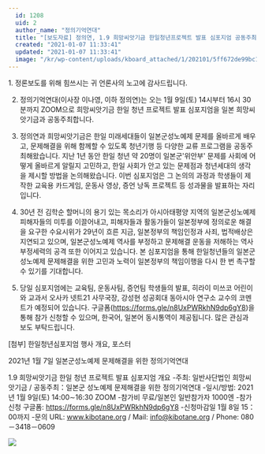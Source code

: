 ```yaml
---
  id: 1208
  uid: 2
  author_name: "정의기억연대"
  title: "﻿[보도자료] 정의연, 1.9 희망씨앗기금 한일청년프로젝트 발표 심포지엄 공동주최"
  created: "2021-01-07 11:33:41"
  updated: "2021-01-07 11:33:41"
  image: "/kr/wp-content/uploads/kboard_attached/1/202101/5ff672de99bc14933257.jpg"
---
```

1\. 정론보도를 위해 힘쓰시는 귀 언론사의 노고에 감사드립니다.
 
2. 정의기억연대(이사장 이나영, 이하 정의연)는 오는 1월 9일(토) 14시부터 16시 30분까지 ZOOM으로 희망씨앗기금 한일 청년 프로젝트 발표 심포지엄을 일본 희망씨앗기금과 공동주최합니다.
 
3. 정의연과 희망씨앗기금은 한일 미래세대들이 일본군성노예제 문제를 올바르게 배우고, 문제해결을 위해 함께할 수 있도록 청년기행 등 다양한 교류 프로그램을 공동주최해왔습니다. 지난 1년 동안 한일 청년 약 20명이 일본군'위안부' 문제를 사회에 어떻게 올바르게 알릴지 고민하고, 한일 사회가 안고 있는 문제점과 청년세대의 생각을 제시할 방법을 논의해왔습니다. 이번 심포지엄은 그 논의의 과정과 학생들이 제작한 교육용 카드게임, 운동사 영상, 증언 낭독 프로젝트 등 성과물을 발표하는 자리입니다.
 
4. 30년 전 김학순 할머니의 용기 있는 목소리가 아시아태평양 지역의 일본군성노예제 피해자들의 미투를 이끌어내고, 피해자들과 활동가들이 일본정부에 정의로운 해결을 요구한 수요시위가 29년이 흐른 지금, 일본정부의 책임인정과 사죄, 법적배상은 지연되고 있으며, 일본군성노예제 역사를 부정하고 문제해결 운동을 저해하는 역사부정세력의 공격 또한 이어지고 있습니다. 본 심포지엄을 통해 한일청년들의 일본군성노예제 문제해결을 위한 고민과 노력이 일본정부의 책임이행을 다시 한 번 촉구할 수 있기를 기대합니다.
 
5. 당일 심포지엄에는 교육팀, 운동사팀, 증언팀 학생들의 발표, 히라이 미쓰코 어린이와 교과서 오사카 넷트21 사무국장, 강성현 성공회대 동아시아 연구소 교수의 코멘트가 예정되어 있습니다. 구글폼(https://forms.gle/n8UxPWRkhN9dp6gY8)을 통해 참가 신청할 수 있으며, 한국어, 일본어 동시통역이 제공됩니다.
많은 관심과 보도 부탁드립니다.
 
\[첨부\] 한일청년심포지엄 행사 개요, 포스터

2021년 1월 7일
일본군성노예제 문제해결을 위한 정의기억연대
 
1.9 희망씨앗기금 한일 청년 프로젝트 발표 심포지엄 개요
-주최: 일반사단법인 희망씨앗기금 / 공동주최：일본군 성노예제 문제해결을 위한 정의기억연대
-일시/방법: 2021년 1월 9일(토) 14:00∼16:30 ZOOM
-참가비 무료/일본인 일반참가자 1000엔
-참가신청 구글폼: https://forms.gle/n8UxPWRkhN9dp6gY8 
-신청마감일 1월 8일 15：00까지
-문의 URL: www.kibotane.org / Mail: info@kibotane.org / Phone: 080－3418－0609 

![](/kr/wp-content/uploads/kboard_attached/1/202101/5ff672de99bc14933257.jpg)